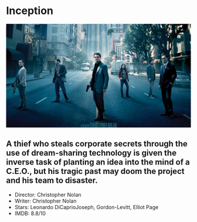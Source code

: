 # Inception

![inception.png](../cool-images-lexicon/inception.png)

## A thief who steals corporate secrets through the use of dream-sharing technology is given the inverse task of planting an idea into the mind of a C.E.O., but his tragic past may doom the project and his team to disaster.

- Director: Christopher Nolan
- Writer: Christopher Nolan
- Stars: Leonardo DiCaprioJoseph, Gordon-Levitt, Elliot Page
- IMDB: 8.8/10